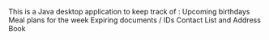 This is a Java desktop application to keep track of :
Upcoming birthdays
Meal plans for the week
Expiring documents / IDs
Contact List and Address Book
